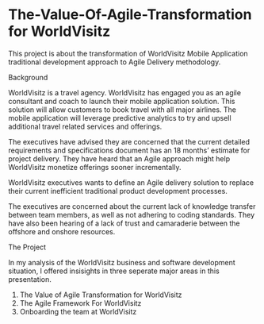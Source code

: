 # The-Value-Of-Agile-Transformation for WorldVisitz

This project is about the transformation of WorldVisitz Mobile Application traditional development approach to Agile Delivery methodology.


Background

WorldVisitz is a travel agency. WorldVisitz has engaged you as an agile consultant and coach to launch their mobile application solution. This solution will allow customers to book travel with all major airlines. The mobile application will leverage predictive analytics to try and upsell additional travel related services and offerings.

The executives have advised they are concerned that the current detailed requirements and specifications document has an 18 months’ estimate for project delivery. They have heard that an Agile approach might help WorldVisitz monetize offerings sooner incrementally.

WorldVisitz executives wants to define an Agile delivery solution to replace their current inefficient traditional product development processes.

The executives are concerned about the current lack of knowledge transfer between team members, as well as not adhering to coding standards. They have also been hearing of a lack of trust and camaraderie between the offshore and onshore resources.

The Project

In my analysis of the WorldVisitz business and software development situation, I offered insisights in three seperate major areas in this presentation.
1. The Value of Agile Transformation for WorldVisitz
2. The Agile Framework For WorldVisitz
3. Onboarding the team at WorldVisitz
